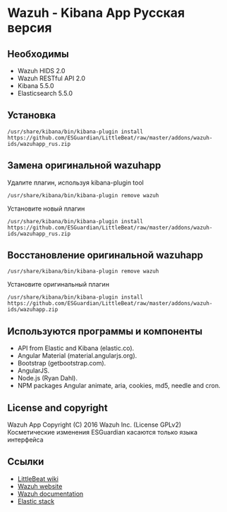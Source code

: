 # Wazuh - Kibana App Русская версия

## Необходимы

- Wazuh HIDS 2.0
- Wazuh RESTful API 2.0
- Kibana 5.5.0 
- Elasticsearch 5.5.0

## Установка

```/usr/share/kibana/bin/kibana-plugin install https://github.com/ESGuardian/LittleBeat/raw/master/addons/wazuh-ids/wazuhapp_rus.zip ```

## Замена оригинальной wazuhapp

Удалите плагин, используя kibana-plugin tool

```/usr/share/kibana/bin/kibana-plugin remove wazuh ```

Установите новый плагин

```/usr/share/kibana/bin/kibana-plugin install https://github.com/ESGuardian/LittleBeat/raw/master/addons/wazuh-ids/wazuhapp_rus.zip ```

## Восстановление оригинальной wazuhapp

```/usr/share/kibana/bin/kibana-plugin remove wazuh ```

Установите оригинальный плагин

```/usr/share/kibana/bin/kibana-plugin install https://github.com/ESGuardian/LittleBeat/raw/master/addons/wazuh-ids/wazuhapp.zip ```


## Используются программы и компоненты

* API from Elastic and Kibana (elastic.co).
* Angular Material (material.angularjs.org).
* Bootstrap (getbootstrap.com).
* AngularJS.
* Node.js (Ryan Dahl).
* NPM packages Angular animate, aria, cookies, md5, needle and cron.

## License and copyright

Wazuh App Copyright (C) 2016 Wazuh Inc. (License GPLv2)  
Косметические изменения ESGuardian касаются только языка интерфейса

## Ссылки

* [LittleBeat wiki](https://github.com/ESGuardian/LittleBeat/wiki)
* [Wazuh website](https://wazuh.com)
* [Wazuh documentation](https://documentation.wazuh.com)
* [Elastic stack](https://elastic.co)
